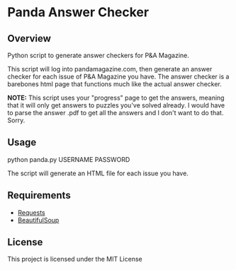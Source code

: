 # Panda Answer Checker

## Overview
Python script to generate answer checkers for P&amp;A Magazine.

This script will log into pandamagazine.com, then generate an answer checker for each issue of P&A Magazine you have. The answer checker is a barebones html page that functions much like the actual answer checker.

**NOTE:** This script uses your "progress" page to get the answers, meaning that it will only get answers to puzzles you've solved already. I would have to parse the answer .pdf to get all the answers and I don't want to do that. Sorry.

## Usage
python panda.py USERNAME PASSWORD

The script will generate an HTML file for each issue you have.

## Requirements
* [Requests](http://docs.python-requests.org/en/master/)
* [BeautifulSoup](https://www.crummy.com/software/BeautifulSoup/)

## License
This project is licensed under the MIT License

